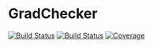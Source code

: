 # GradChecker

[![Build Status](https://travis-ci.com/AStupidBear/GradChecker.jl.svg?branch=master)](https://travis-ci.com/AStupidBear/GradChecker.jl)
[![Build Status](https://ci.appveyor.com/api/projects/status/github/AStupidBear/GradChecker.jl?svg=true)](https://ci.appveyor.com/project/AStupidBear/GradChecker-jl)
[![Coverage](https://codecov.io/gh/AStupidBear/GradChecker.jl/branch/master/graph/badge.svg)](https://codecov.io/gh/AStupidBear/GradChecker.jl)
